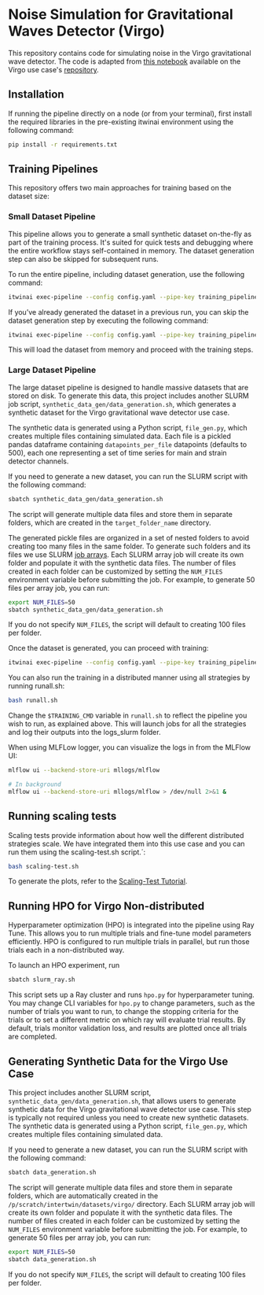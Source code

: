 # Noise Simulation for Gravitational Waves Detector (Virgo)

This repository contains code for simulating noise in the Virgo gravitational wave detector. The code is adapted from
[this notebook](https://github.com/interTwin-eu/DT-Virgo-notebooks/blob/main/WP_4_4/interTwin_wp_4.4_synthetic_data.ipynb)
available on the Virgo use case's [repository](https://github.com/interTwin-eu/DT-Virgo-notebooks).

## Installation

If running the pipeline directly on a node (or from your terminal),
first install the required libraries in the pre-existing itwinai environment using the following command:

```bash
pip install -r requirements.txt
```

## Training Pipelines

This repository offers two main approaches for training based on the dataset size:

### Small Dataset Pipeline

This pipeline allows you to generate a small synthetic dataset on-the-fly as part of the training process.
It's suited for quick tests and debugging where the entire workflow stays self-contained in memory.
The dataset generation step can also be skipped for subsequent runs.

To run the entire pipeline, including dataset generation, use the following command:

```bash
itwinai exec-pipeline --config config.yaml --pipe-key training_pipeline_small
```

If you’ve already generated the dataset in a previous run, you can skip the dataset generation step by executing the following command:

```bash
itwinai exec-pipeline --config config.yaml --pipe-key training_pipeline_small --steps 1:
```

This will load the dataset from memory and proceed with the training steps.

### Large Dataset Pipeline

The large dataset pipeline is designed to handle massive datasets that are stored on disk. To generate this data, this project includes another SLURM job script,
`synthetic_data_gen/data_generation.sh`, which generates a synthetic dataset for the Virgo gravitational wave detector use case.

The synthetic data is generated using a Python script, `file_gen.py`, which creates multiple files
containing simulated data. Each file is a pickled pandas dataframe containing `datapoints_per_file`
datapoints (defaults to 500), each
one representing a set of time series for main and strain detector channels.

If you need to generate a new dataset, you can run the SLURM script with the following command:

```bash
sbatch synthetic_data_gen/data_generation.sh
```

The script will generate multiple data files and store them in separate folders, which are
created in the `target_folder_name` directory.

The generated pickle files are organized in a set of nested folders to avoid creating too many
files in the same folder. To generate such folders and its files we use SLURM
[job arrays](https://slurm.schedmd.com/job_array.html).
Each SLURM array job will create its own folder and populate it with the synthetic data files.
The number of files created in each folder can be customized by setting the `NUM_FILES` environment
variable before submitting the job.
For example, to generate 50 files per array job, you can run:

```bash
export NUM_FILES=50
sbatch synthetic_data_gen/data_generation.sh
```

If you do not specify `NUM_FILES`, the script will default to creating 100 files per folder.

Once the dataset is generated, you can proceed with training:

```bash
itwinai exec-pipeline --config config.yaml --pipe-key training_pipeline
```

You can also run the training in a distributed manner using all strategies by running runall.sh:

```bash
bash runall.sh
```

Change the `$TRAINING_CMD` variable in `runall.sh` to reflect the pipeline you wish to run, as explained above.
This will launch jobs for all the strategies and log their outputs into the logs_slurm folder.

When using MLFLow logger, you can visualize the logs in from the MLFlow UI:

```bash
mlflow ui --backend-store-uri mllogs/mlflow

# In background 
mlflow ui --backend-store-uri mllogs/mlflow > /dev/null 2>&1 &
```

## Running scaling tests

Scaling tests provide information about how well the different distributed strategies scale.
We have integrated them into this use case and you can run them using the scaling-test.sh script.´:

```bash
bash scaling-test.sh
```

To generate the plots, refer to the [Scaling-Test Tutorial](https://github.com/interTwin-eu/itwinai/tree/main/tutorials/distributed-ml/torch-scaling-test#analyze-results).

## Running HPO for Virgo Non-distributed

Hyperparameter optimization (HPO) is integrated into the pipeline using Ray Tune.
This allows you to run multiple trials and fine-tune model parameters efficiently.
HPO is configured to run multiple trials in parallel, but run those trials each in a non-distributed way.

To launch an HPO experiment, run

```bash
sbatch slurm_ray.sh
```

This script sets up a Ray cluster and runs `hpo.py` for hyperparameter tuning.
You may change CLI variables for `hpo.py` to change parameters,
such as the number of trials you want to run, to change the stopping criteria for the trials or to set a
different metric on which ray will evaluate trial results.
By default, trials monitor validation loss, and results are plotted once all trials are completed.

## Generating Synthetic Data for the Virgo Use Case

This project includes another SLURM script, `synthetic_data_gen/data_generation.sh`, that allows users to generate synthetic data for the Virgo gravitational wave detector use case.
This step is typically not required unless you need to create new synthetic datasets.
The synthetic data is generated using a Python script, `file_gen.py`, which creates multiple files containing simulated data.

If you need to generate a new dataset, you can run the SLURM script with the following command:

```bash
sbatch data_generation.sh
```

The script will generate multiple data files and store them in separate folders, which are automatically created in the
`/p/scratch/intertwin/datasets/virgo/` directory.
Each SLURM array job will create its own folder and populate it with the synthetic data files.
The number of files created in each folder can be customized by setting the `NUM_FILES` environment variable before submitting the job.
For example, to generate 50 files per array job, you can run:

```bash
export NUM_FILES=50
sbatch data_generation.sh
```

If you do not specify `NUM_FILES`, the script will default to creating 100 files per folder.
